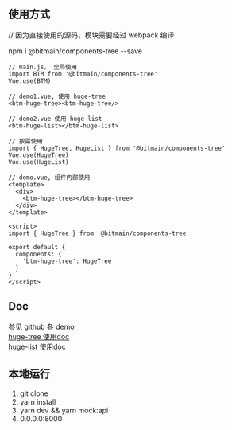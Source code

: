## 使用方式
// 因为直接使用的源码，模块需要经过 webpack 编译

npm i @bitmain/components-tree --save

```
// main.js， 全局使用
import BTM from '@bitmain/components-tree'
Vue.use(BTM)

// demo1.vue, 使用 huge-tree
<btm-huge-tree><btm-huge-tree/>

// demo2.vue 使用 huge-list
<btm-huge-list></btm-huge-list>
```

```
// 按需使用
import { HugeTree, HugeList } from '@bitmain/components-tree'
Vue.use(HugeTree)
Vue.use(HugeList)
```

```
// demo.vue, 组件内部使用
<template>
  <div>
    <btm-huge-tree></btm-huge-tree>
  </div>
</template>

<script>
import { HugeTree } from '@bitmain/components-tree'

export default {
  components: {
    'btm-huge-tree': HugeTree
  }
}
</script>
```

## Doc
参见 github 各 demo<br>
[huge-tree 使用doc](https://github.com/bitmain-frontend/huge-tree/tree/master/src/library/components/hugeTree/demo)<br>
[huge-list 使用doc](https://github.com/bitmain-frontend/huge-tree/tree/master/src/library/components/hugeList/demo)



## 本地运行
1. git clone
2. yarn install
3. yarn dev && yarn mock:api
4. 0.0.0.0:8000
